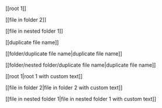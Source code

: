 [[root 1]]

[[file in folder 2]]

[[file in nested folder 1]]

[[duplicate file name]]

[[folder/duplicate file name|duplicate file name]]

[[folder/nested folder/duplicate file name|duplicate file name]]

[[root 1|root 1 with custom text]]

[[file in folder 2|file in folder 2 with custom text]]

[[file in nested folder 1|file in nested folder 1 with custom text]]
